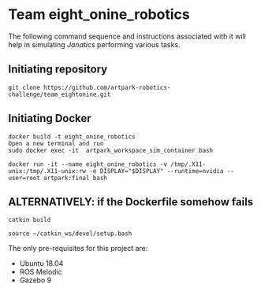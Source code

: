 # Team eight_onine_robotics

The following command sequence and instructions associated with it will help in simulating *Janatics* performing various tasks.

## Initiating repository

```
git clone https://github.com/artpark-robotics-challenge/team_eightonine.git
```
## Initiating Docker

```
docker build -t eight_onine_robotics
Open a new terminal and run
sudo docker exec -it  artpark_workspace_sim_container bash

docker run -it --name eight_onine_robotics -v /tmp/.X11-unix:/tmp/.X11-unix:rw -e DISPLAY="$DISPLAY" --runtime=nvidia --user=root artpark:final bash
```

## ALTERNATIVELY: if the Dockerfile somehow fails

```
catkin build

source ~/catkin_ws/devel/setup.bash

```

The only pre-requisites for this project are:

- Ubuntu 18.04
- ROS Melodic
- Gazebo 9



